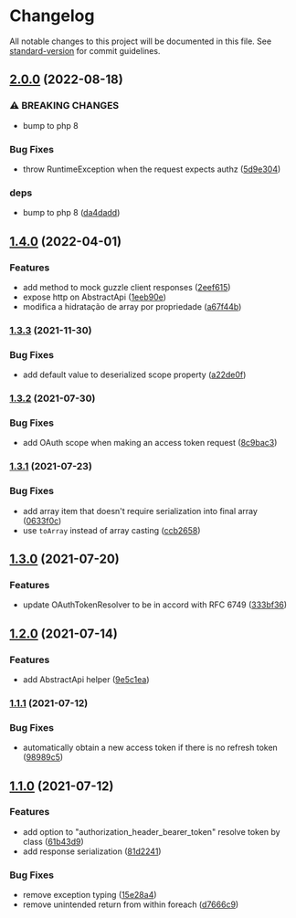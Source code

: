 # Changelog

All notable changes to this project will be documented in this file. See [standard-version](https://github.com/conventional-changelog/standard-version) for commit guidelines.

## [2.0.0](https://github.com/jetimob/http-php-laravel/compare/v1.4.0...v2.0.0) (2022-08-18)


### ⚠ BREAKING CHANGES

* bump to php 8

### Bug Fixes

* throw RuntimeException when the request expects authz ([5d9e304](https://github.com/jetimob/http-php-laravel/commit/5d9e3045df422a0cc6f8b96683fd79cf0f7b2fbd))


### deps

* bump to php 8 ([da4dadd](https://github.com/jetimob/http-php-laravel/commit/da4dadd042219b2934ca1b4156069637d59f8e81))

## [1.4.0](https://github.com/jetimob/http-php-laravel/compare/v1.3.3...v1.4.0) (2022-04-01)


### Features

* add method to mock guzzle client responses ([2eef615](https://github.com/jetimob/http-php-laravel/commit/2eef6151afb1439a1a660cc381f1f588887385af))
* expose http on AbstractApi ([1eeb90e](https://github.com/jetimob/http-php-laravel/commit/1eeb90e69d499bdcee1a7e1d3e70641452f40f5c))
* modifica a hidratação de array por propriedade ([a67f44b](https://github.com/jetimob/http-php-laravel/commit/a67f44bda4b49f29fb08019242cbed915328c28b))

### [1.3.3](https://github.com/jetimob/http-php-laravel/compare/v1.3.2...v1.3.3) (2021-11-30)


### Bug Fixes

* add default value to deserialized scope property ([a22de0f](https://github.com/jetimob/http-php-laravel/commit/a22de0ffd21969d682b8facc2c8ac95562e4b847))

### [1.3.2](https://github.com/jetimob/http-php-laravel/compare/v1.3.1...v1.3.2) (2021-07-30)


### Bug Fixes

* add OAuth scope when making an access token request ([8c9bac3](https://github.com/jetimob/http-php-laravel/commit/8c9bac3ee1c4b1ecf93c5a55d3fa21fbc0f22490))

### [1.3.1](https://github.com/jetimob/http-php-laravel/compare/v1.3.0...v1.3.1) (2021-07-23)


### Bug Fixes

* add array item that doesn't require serialization into final array ([0633f0c](https://github.com/jetimob/http-php-laravel/commit/0633f0ce4f87025eb9976ebb22a53a27a022b2cd))
* use `toArray` instead of array casting ([ccb2658](https://github.com/jetimob/http-php-laravel/commit/ccb2658c4cd3bdfbdef6bb500fc4910628774899))

## [1.3.0](https://github.com/jetimob/http-php-laravel/compare/v1.2.0...v1.3.0) (2021-07-20)


### Features

* update OAuthTokenResolver to be in accord with RFC 6749 ([333bf36](https://github.com/jetimob/http-php-laravel/commit/333bf36dc44f6e4c5c364e0a40b38f765b8d2157))

## [1.2.0](https://github.com/jetimob/http-php-laravel/compare/v1.1.1...v1.2.0) (2021-07-14)


### Features

* add AbstractApi helper ([9e5c1ea](https://github.com/jetimob/http-php-laravel/commit/9e5c1eacac86722345e510a962d2f7678f71af97))

### [1.1.1](https://github.com/jetimob/http-php-laravel/compare/v1.1.0...v1.1.1) (2021-07-12)


### Bug Fixes

* automatically obtain a new access token if there is no refresh token ([98989c5](https://github.com/jetimob/http-php-laravel/commit/98989c56ff13b6c6b86a2d3e65c9aa563931040b))

## [1.1.0](https://github.com/jetimob/http-php-laravel/compare/v0.2.0...v1.1.0) (2021-07-12)


### Features

* add option to "authorization_header_bearer_token" resolve token by class ([61b43d9](https://github.com/jetimob/http-php-laravel/commit/61b43d9ab600e851efc8e48743f48e6cd995eb94))
* add response serialization ([81d2241](https://github.com/jetimob/http-php-laravel/commit/81d2241fa3cb765e488387b41a22314b8d093a42))


### Bug Fixes

* remove exception typing ([15e28a4](https://github.com/jetimob/http-php-laravel/commit/15e28a4cfc3795484866ef8e132647b44f100c29))
* remove unintended return from within foreach ([d7666c9](https://github.com/jetimob/http-php-laravel/commit/d7666c9df6f767c482c463bff76e3770c7637dbf))
